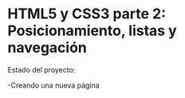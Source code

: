 <h1>HTML5 y CSS3 parte 2: Posicionamiento, listas y navegación</h1>

Estado del proyecto:

-Creando una nueva página
